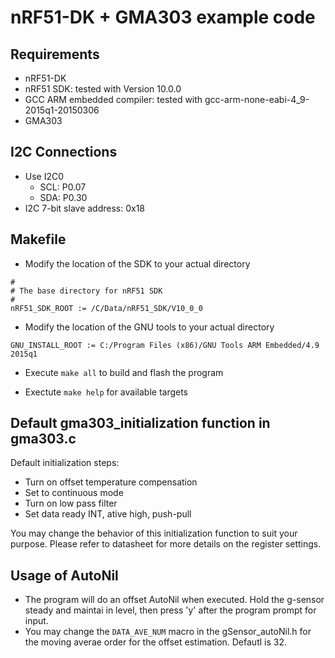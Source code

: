 nRF51-DK + GMA303 example code
=============================

Requirements
-----------
- nRF51-DK
- nRF51 SDK: tested with Version 10.0.0
- GCC ARM embedded compiler: tested with gcc-arm-none-eabi-4_9-2015q1-20150306
- GMA303

I2C Connections
---------------
- Use I2C0
  - SCL: P0.07
  - SDA: P0.30
- I2C 7-bit slave address: 0x18

Makefile
--------
- Modify the location of the SDK to your actual directory
```
#
# The base directory for nRF51 SDK
#
nRF51_SDK_ROOT := /C/Data/nRF51_SDK/V10_0_0
```

- Modify the location of the GNU tools to your actual directory
```
GNU_INSTALL_ROOT := C:/Program Files (x86)/GNU Tools ARM Embedded/4.9 2015q1
```

- Execute `make all` to build and flash the program

- Exectute `make help` for available targets

Default gma303_initialization function in gma303.c
--------------------------------------------------
Default initialization steps:
 * Turn on offset temperature compensation
 * Set to continuous mode
 * Turn on low pass filter
 * Set data ready INT, ative high, push-pull

You may change the behavior of this initialization function to suit your purpose. Please refer to datasheet for more details on the register settings.

Usage of AutoNil
----------------
 * The program will do an offset AutoNil when executed. Hold the g-sensor steady and maintai in level, then press 'y' after the program prompt for input.
 * You may change the `DATA_AVE_NUM` macro in the gSensor_autoNil.h for the moving averae order for the offset estimation. Defautl is 32.
